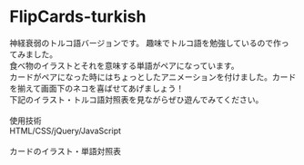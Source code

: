 # FlipCards-turkish
神経衰弱のトルコ語バージョンです。
趣味でトルコ語を勉強しているので作ってみました。<br/>
食べ物のイラストとそれを意味する単語がペアになっています。<br/>
カードがペアになった時にはちょっとしたアニメーションを付けました。カードを揃えて画面下のネコを喜ばせてあげましょう！<br/>
下記のイラスト・トルコ語対照表を見ながらぜひ遊んでみてください。<br/><br/>
使用技術<br/>
HTML/CSS/jQuery/JavaScript<br/><br/>
カードのイラスト・単語対照表<br/>
